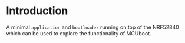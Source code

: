 # Introduction

A minimal `application` and `bootloader` running on top of the NRF52840 which can be used to
explore the functionality of MCUboot.
